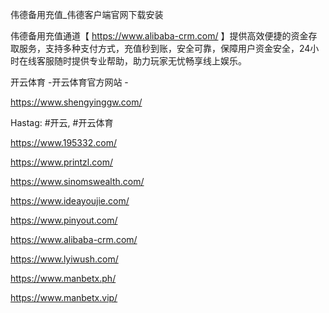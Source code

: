 伟德备用充值_伟德客户端官网下载安装

伟德备用充值通道【 https://www.alibaba-crm.com/ 】提供高效便捷的资金存取服务，支持多种支付方式，充值秒到账，安全可靠，保障用户资金安全，24小时在线客服随时提供专业帮助，助力玩家无忧畅享线上娱乐。

开云体育 -开云体育官方网站 -

https://www.shengyinggw.com/

Hastag: #开云, #开云体育

https://www.195332.com/

https://www.printzl.com/

https://www.sinomswealth.com/

https://www.ideayoujie.com/

https://www.pinyout.com/

https://www.alibaba-crm.com/

https://www.lyiwush.com/

https://www.manbetx.ph/

https://www.manbetx.vip/
